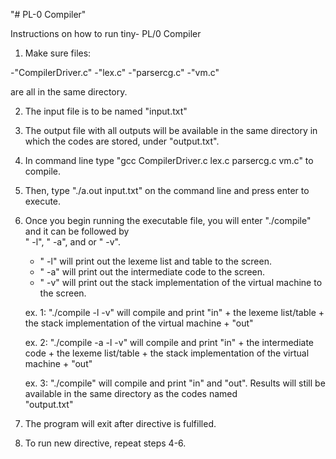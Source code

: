 "# PL-0 Compiler" 

Instructions on how to run tiny- PL/0 Compiler

1. Make sure files:

  -"CompilerDriver.c"
  -"lex.c"
  -"parsercg.c"
  -"vm.c"

  are all in the same directory.

2. The input file is to be named "input.txt"

3. The output file with all outputs will be available in the same directory in
   which the codes are stored, under "output.txt".

4. In command line type "gcc CompilerDriver.c lex.c parsercg.c vm.c" to compile.

5. Then, type "./a.out input.txt" on the command line and press enter to execute.

6. Once you begin running the executable file, you will enter "./compile" and it can be followed by       
   " -l", " -a", and or " -v".

    - " -l" will print out the lexeme list and table to the screen.
    - " -a" will print out the intermediate code to the screen.
    - " -v" will print out the stack implementation of the virtual machine
      to the screen.

    ex. 1:
    "./compile -l -v" will compile and print "in" + the lexeme list/table +
    the stack implementation of the virtual machine + "out"

    ex. 2:
    "./compile -a -l -v" will compile and print "in" + the intermediate code + the lexeme list/table +
    the stack implementation of the virtual machine + "out"

    ex. 3:
    "./compile" will compile and print "in" and "out". Results will still be available in the same 
    directory as the codes named                   
    "output.txt"

7. The program will exit after directive is fulfilled. 

8. To run new directive, repeat steps 4-6.